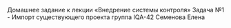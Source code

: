 Домашнее задание к лекции «Внедрение системы контроля»
Задача №1 - Импорт существующего проекта
группа IQA-42 Семенова Елена